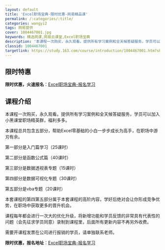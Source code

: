 ```yaml
---
layout: default
title: 'Excel职场宝典-限时优惠-网易精品课'
permalink: /:categories/:title/
categories: wangyi2
tags: 网易提供
cover: 1004467001.jpg
keywords: 精选网课,网易云课堂,Excel职场宝典
description: '本课程一次购买，永久观看。提供所有学习案例和全天候答疑服务，学员可以加入小黑课堂职场精英群，福利多多。本课程总共包含五部'
classid: 1004467001
targetlink: https://study.163.com/course/introduction/1004467001.htm?share=1&shareId=1025206652&utm_campaign=share&utm_medium=iphoneShare&utm_source=&utm_u=1025206652
---
```


## 限时特惠

**限时优惠，火速报名**：[Excel职场宝典-报名学习](https://study.163.com/course/introduction/1004467001.htm?share=1&shareId=1025206652&utm_campaign=share&utm_medium=iphoneShare&utm_source=&utm_u=1025206652)

## 课程介绍

本课程一次购买，永久观看。提供所有学习案例和全天候答疑服务，学员可以加入小黑课堂职场精英群，福利多多。

本课程总共包含五部分，帮助Excel零基础的小白一步步成长为高手，在职场中游刃有余。

第一部分是入门篇学习（25课时）

第二部分是函数公式篇（40课时）

第三部分是数据透视表专题（15课时）

第四部分是数据可视化专题（30课时）

第五部分是vba专题（20课时）

本套课程的第四第五部分属于本套课程的高阶内容，学好后绝对会让你形成竞争优势，在职场中获取更多的晋升机会。

课程每年都会进行一次大的优化升级，将新增功能和学员反馈的非常具有代表性的问题（会先征求学员同意）录制到课程里，后面所有更新内容不再另外收费。

需要开课程发票在公司进行报销的学员，请单独联系老师。

**限时优惠，报名地址**：[Excel职场宝典-报名学习](https://study.163.com/course/introduction/1004467001.htm?share=1&shareId=1025206652&utm_campaign=share&utm_medium=iphoneShare&utm_source=&utm_u=1025206652)

